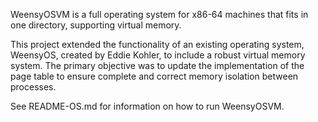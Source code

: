 WeensyOSVM is a full operating system for x86-64 machines that fits in one directory, supporting virtual memory. 

This project extended the functionality of an existing operating system, WeensyOS, created by Eddie Kohler, to include a robust virtual memory system. The primary objective was to update the implementation of the page table to ensure complete and correct memory isolation between processes.

See README-OS.md for information on how to run WeensyOSVM.
